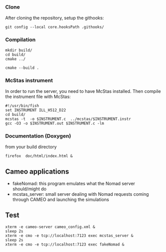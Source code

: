 ### Clone
After cloning the repository, setup the githooks:
```
git config --local core.hooksPath .githooks/
```

### Compilation

```
mkdir build/
cd build/
cmake ../

cmake --build .
```

### McStas instrument
In order to run the server, you need to have McStas installed.
Then compile the instrument file with McStas:
```
#!/usr/bin/fish
set INSTRUMENT ILL_H512_D22
cd build/
mcstas -t  -o $INSTRUMENT.c  ../mcstas/$INSTRUMENT.instr 
gcc -O3 -o $INSTRUMENT.out $INSTRUMENT.c -lm
```


### Documentation (Doxygen)
from your build directory
```
firefox  doc/html/index.html &
```


## Cameo applications

 - fakeNomad: this program emulates what the Nomad server should/might do
 - mcstas_server: small server dealing with Nomad requests coming through CAMEO and launching the simulations


## Test
```
xterm -e cameo-server cameo_config.xml &
sleep 2s
xterm -e cmo -e tcp://localhost:7123 exec mcstas_server &
sleep 2s
xterm -e cmo -e tcp://localhost:7123 exec fakeNomad &

```

